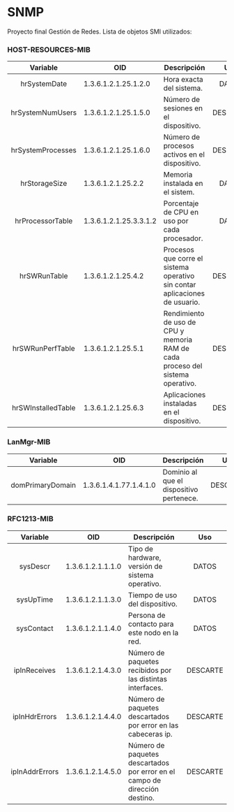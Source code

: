 # SNMP
Proyecto final Gestión de Redes. Lista de objetos SMI utilizados:
### HOST-RESOURCES-MIB
 Variable | OID | Descripción | Uso
| :---: | --- | --- | :---: |
| hrSystemDate | 1.3.6.1.2.1.25.1.2.0 | Hora exacta del sistema. | DATOS
| hrSystemNumUsers | 1.3.6.1.2.1.25.1.5.0 | Número de sesiones en el dispositivo. | DESCARTE
| hrSystemProcesses | 1.3.6.1.2.1.25.1.6.0 | Número de procesos activos en el dispositivo. | DESCARTE
| hrStorageSize | 1.3.6.1.2.1.25.2.2 | Memoria instalada en el sistem. | DATOS
| hrProcessorTable | 1.3.6.1.2.1.25.3.3.1.2 | Porcentaje de CPU en uso por cada procesador. | DATOS
| hrSWRunTable | 1.3.6.1.2.1.25.4.2 | Procesos que corre el sistema operativo sin contar aplicaciones de usuario. | DESCARTE
| hrSWRunPerfTable | 1.3.6.1.2.1.25.5.1 | Rendimiento de uso de CPU y memoria RAM de cada proceso del sistema operativo. | DESCARTE
| hrSWInstalledTable | 1.3.6.1.2.1.25.6.3 | Aplicaciones instaladas en el dispositivo. | DESCARTE
### LanMgr-MIB  
 Variable | OID | Descripción | Uso
| :---: | --- | --- | :---: |
| domPrimaryDomain | 1.3.6.1.4.1.77.1.4.1.0 | Dominio al que el dispositivo pertenece. | DESCARTE
### RFC1213-MIB  
 Variable | OID | Descripción | Uso
| :---: | --- | --- | :---: |
| sysDescr | 1.3.6.1.2.1.1.1.0 | Tipo de hardware, versión de sistema operativo. | DATOS
| sysUpTime | 1.3.6.1.2.1.1.3.0 | Tiempo de uso del dispositivo. | DATOS
| sysContact | 1.3.6.1.2.1.1.4.0 | Persona de contacto para este nodo en la red. | DATOS
| ipInReceives | 1.3.6.1.2.1.4.3.0 | Número de paquetes recibidos por las distintas interfaces. | DESCARTE
| ipInHdrErrors | 1.3.6.1.2.1.4.4.0 | Número de paquetes descartados por error en las cabeceras ip. | DESCARTE
| ipInAddrErrors | 1.3.6.1.2.1.4.5.0 | Número de paquetes descartados por error en el campo de dirección destino. | DESCARTE
